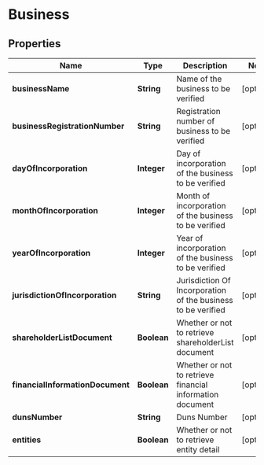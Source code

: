 
# Business

## Properties
Name | Type | Description | Notes
------------ | ------------- | ------------- | -------------
**businessName** | **String** | Name of the business to be verified |  [optional]
**businessRegistrationNumber** | **String** | Registration number of business to be verified |  [optional]
**dayOfIncorporation** | **Integer** | Day of incorporation of the business to be verified |  [optional]
**monthOfIncorporation** | **Integer** | Month of incorporation of the business to be verified |  [optional]
**yearOfIncorporation** | **Integer** | Year of incorporation of the business to be verified |  [optional]
**jurisdictionOfIncorporation** | **String** | Jurisdiction Of Incorporation of the business to be verified |  [optional]
**shareholderListDocument** | **Boolean** | Whether or not to retrieve shareholderList document |  [optional]
**financialInformationDocument** | **Boolean** | Whether or not to retrieve financial information document |  [optional]
**dunsNumber** | **String** | Duns Number |  [optional]
**entities** | **Boolean** | Whether or not to retrieve entity detail |  [optional]



